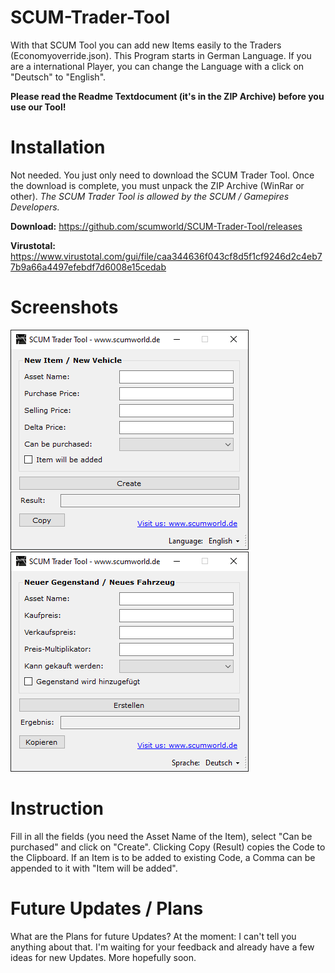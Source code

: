 # SCUM-Trader-Tool
With that SCUM Tool you can add new Items easily to the Traders (Economyoverride.json). This Program starts in German Language. If you are a international Player, you can change the Language with a click on "Deutsch" to "English".

**Please read the Readme Textdocument (it's in the ZIP Archive) before you use our Tool!**

# Installation
Not needed. You just only need to download the SCUM Trader Tool. Once the download is complete, you must unpack the ZIP Archive (WinRar or other). *The SCUM Trader Tool is allowed by the SCUM / Gamepires Developers.*

**Download:**
https://github.com/scumworld/SCUM-Trader-Tool/releases

**Virustotal:**
https://www.virustotal.com/gui/file/caa344636f043cf8d5f1cf9246d2c4eb77b9a66a4497efebdf7d6008e15cedab
# Screenshots
![English Version](https://github.com/scumworld/SCUM-Trader-Tool/blob/main/scum-trader-tool_english.PNG?raw=true)
![German Version](https://github.com/scumworld/SCUM-Trader-Tool/blob/main/scum-trader-tool_german.PNG?raw=true)
# Instruction
Fill in all the fields (you need the Asset Name of the Item), select "Can be purchased" and click on "Create". Clicking Copy (Result) copies the Code to the Clipboard. If an Item is to be added to existing Code, a Comma can be appended to it with "Item will be added".

# Future Updates / Plans
What are the Plans for future Updates? At the moment: I can't tell you anything about that. I'm waiting for your feedback and already have a few ideas for new Updates. More hopefully soon.
